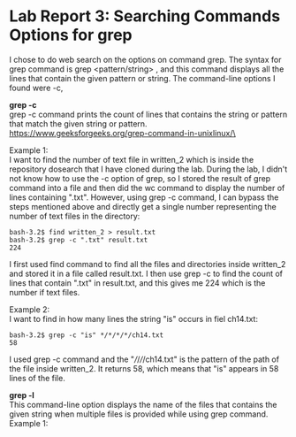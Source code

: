 # Lab Report 3: Searching Commands Options for grep

I chose to do web search on the options on command grep. 
The syntax for grep command is grep <pattern/string> <file>, and this command displays all the lines that contain the given pattern or string.
The command-line options I found were -c, 


**grep -c**\
grep -c command prints the count of lines that contains the string or pattern that match the given string or pattern.
https://www.geeksforgeeks.org/grep-command-in-unixlinux/\

Example 1:\
I want to find the number of text file in written_2 which is inside the repository dosearch that I have cloned during the lab. 
During the lab, I didn't not know how to use the -c option of grep, so I stored the result of grep command into a file and then did the wc command to display the number of lines containing ".txt". However, using grep -c command, I can bypass the steps mentioned above and directly get a single number representing the number of text files in the directory:
```
bash-3.2$ find written_2 > result.txt
bash-3.2$ grep -c ".txt" result.txt
224
```
I first used find command to find all the files and directories inside written_2 and stored it in a file called result.txt. I then use grep -c to find the count of lines that contain ".txt" in result.txt, and this gives me 224 which is the number if text files.
  
Example 2:\
I want to find in how many lines the string "is" occurs in fiel ch14.txt:
```
bash-3.2$ grep -c "is" */*/*/*/ch14.txt
58
```
I used grep -c command and the "*/*/*/*/ch14.txt" is the pattern of the path of the file inside written_2. It returns 58, which means that "is" appears in 58 lines of the file.
  

**grep -l**\
This command-line option displays the name of the files that contains the given string when multiple files is provided while using grep command.
Example 1:


